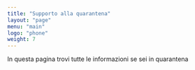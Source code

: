 ```yaml
---
title: "Supporto alla quarantena"
layout: "page"
menu: "main"
logo: "phone"
weight: 7
---
```


In questa pagina trovi tutte le informazioni se sei in quarantena
